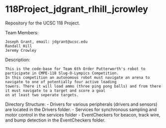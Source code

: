 # 118Project_jdgrant_rlhill_jcrowley
Repository for the UCSC 118 Project. 

Team Members:

	Joseph Grant, email: jdgrant@ucsc.edu
	Randall Hill
	Jeremy Crowley

Description:

	This is the code-base for Team 6th Order Putterworth's robot to participate in CMPE-118 Slug-O-Lympics Competition.
	In this competition an autonomous robot must navigate an arena to navigate to one of potentially four active loading 
	towers. There it will load ammo (three ping pong balls) and from there it must navigate to a target and score a goal
	on at least two seperate targets. 

Directory Structure: 
	- Drivers for various peripherals (drivers and sensors) are located in the Drivers folder. 
	- Services for synchronous sampling and motor control in the services folder
	- EventCheckers for beacon, track wire, and bump detection in the EventCheckers folder.


